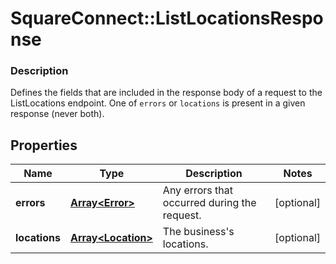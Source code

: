 # SquareConnect::ListLocationsResponse

### Description

Defines the fields that are included in the response body of a request to the ListLocations endpoint.  One of `errors` or `locations` is present in a given response (never both).

## Properties
Name | Type | Description | Notes
------------ | ------------- | ------------- | -------------
**errors** | [**Array&lt;Error&gt;**](Error.md) | Any errors that occurred during the request. | [optional] 
**locations** | [**Array&lt;Location&gt;**](Location.md) | The business&#39;s locations. | [optional] 


